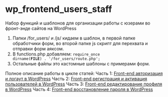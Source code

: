 # wp_frontend_users_staff
Набор функций и шаблонов для организации работы с юзерами во фронт-энде сайтов на WordPress

1) Папки /for_users/ и /js/ кидаем в шаблон, в первой папке обработчики форм, во второй папке js скрипт для перехвата и отправки форм аяксом.
2) В functions.php добавляем:
<code>require_once dirname(__FILE__) . '/for_users/route.php';</code>
3) Остальные файлы это кастомные шаблоны с примерами форм.

Полное описание работы в цикле статей:
Часть 1: <a href="http://dontforget.pro/wordpress/avtorizatsiya-v-frontende-wordpress/" target="_blank">Front-end авторизация и логаут в WordPress</a>
Часть 2: <a href="http://dontforget.pro/wordpress/frontend-registratsiya-v-wordpress/" target="_blank">Front-end регистрация и активация пользователей в WordPress</a>
Часть 3: <a href="http://dontforget.pro/wordpress/front-end-avtorizatsiya-i-logaut-v-wordpress/" target="_blank">Front-end редактирование профиля в WordPress</a>
Часть 4: <a href="http://dontforget.pro/wordpress/front-end-vosstanovlenie-parolya-v-wordpress/" target="_blank">Front-end восстановление пароля в WordPress</a>
